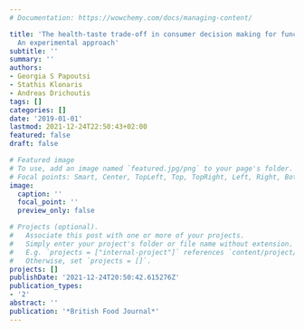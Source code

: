 ```yaml
---
# Documentation: https://wowchemy.com/docs/managing-content/

title: 'The health-taste trade-off in consumer decision making for functional snacks:
  An experimental approach'
subtitle: ''
summary: ''
authors:
- Georgia S Papoutsi
- Stathis Klonaris
- Andreas Drichoutis
tags: []
categories: []
date: '2019-01-01'
lastmod: 2021-12-24T22:50:43+02:00
featured: false
draft: false

# Featured image
# To use, add an image named `featured.jpg/png` to your page's folder.
# Focal points: Smart, Center, TopLeft, Top, TopRight, Left, Right, BottomLeft, Bottom, BottomRight.
image:
  caption: ''
  focal_point: ''
  preview_only: false

# Projects (optional).
#   Associate this post with one or more of your projects.
#   Simply enter your project's folder or file name without extension.
#   E.g. `projects = ["internal-project"]` references `content/project/deep-learning/index.md`.
#   Otherwise, set `projects = []`.
projects: []
publishDate: '2021-12-24T20:50:42.615276Z'
publication_types:
- '2'
abstract: ''
publication: '*British Food Journal*'
---
```

